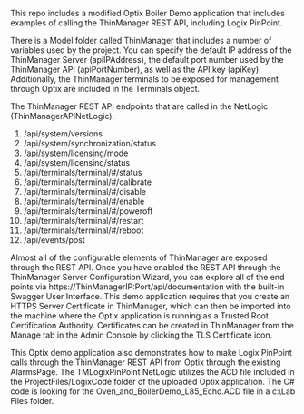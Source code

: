 This repo includes a modified Optix Boiler Demo application that includes examples of calling the ThinManager REST API, including Logix PinPoint.

There is a Model folder called ThinManager that includes a number of variables used by the project.  You can specify the default IP address of the ThinManager Server (apiIPAddress), the default port number used by the ThinManager API (apiPortNumber), as well as the API key (apiKey).  Additionally, the ThinManager terminals to be exposed for management through Optix are included in the Terminals object.

The ThinManager REST API endpoints that are called in the NetLogic (ThinManagerAPINetLogic):

1. /api/system/versions
2. /api/system/synchronization/status
3. /api/system/licensing/mode
4. /api/system/licensing/status
5. /api/terminals/terminal/#/status
6. /api/terminals/terminal/#/calibrate
7. /api/terminals/terminal/#/disable
8. /api/terminals/terminal/#/enable
9. /api/terminals/terminal/#/poweroff
10. /api/terminals/terminal/#/restart
11. /api/terminals/terminal/#/reboot
12. /api/events/post

Almost all of the configurable elements of ThinManager are exposed through the REST API.  Once you have enabled the REST API through the ThinManager Server Configuration Wizard, you can explore all of the end points via https://ThinManagerIP:Port/api/documentation with the built-in Swagger User Interface.  This demo application requires that you create an HTTPS Server Certificate in ThinManager, which can then be imported into the machine where the Optix application is running as a Trusted Root Certification Authority.  Certificates can be created in ThinManager from the Manage tab in the Admin Console by clicking the TLS Certificate icon.

This Optix demo application also demonstrates how to make Logix PinPoint calls through the ThinManager REST API from Optix through the existing AlarmsPage.  The TMLogixPinPoint NetLogic utilizes the ACD file included in the ProjectFiles/LogixCode folder of the uploaded Optix application.  The C# code is looking for the Oven_and_BoilerDemo_L85_Echo.ACD file in a c:\Lab Files folder.


